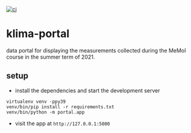 [![ci](https://github.com/theendlessriver13/klima/actions/workflows/CI.yaml/badge.svg)](https://github.com/theendlessriver13/klima/actions/workflows/CI.yaml)

# klima-portal

data portal for displaying the measurements collected during the MeMoI course in the summer term of 2021.

## setup

- install the dependencies and start the development server

```console
virtualenv venv -ppy39
venv/bin/pip install -r requirements.txt
venv/bin/python -m portal.app
```

- visit the app at `http://127.0.0.1:5000`
